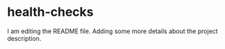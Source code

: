 # health-checks
I am editing the README file. Adding some more details about the project description.

